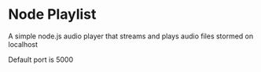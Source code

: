# Node Playlist

A simple node.js audio player that streams and plays audio files stormed on localhost

Default port is 5000
